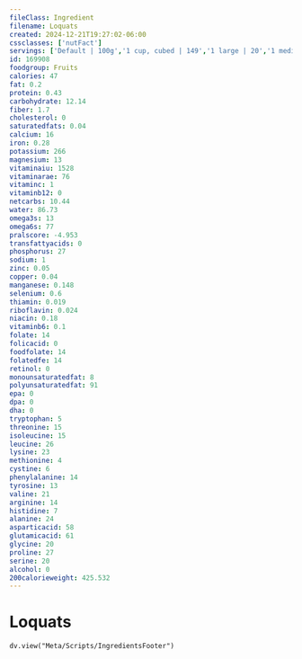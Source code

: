 ```yaml
---
fileClass: Ingredient
filename: Loquats
created: 2024-12-21T19:27:02-06:00
cssclasses: ['nutFact']
servings: ['Default | 100g','1 cup, cubed | 149','1 large | 20','1 medium | 16','1 small | 13.6']
id: 169908
foodgroup: Fruits
calories: 47
fat: 0.2
protein: 0.43
carbohydrate: 12.14
fiber: 1.7
cholesterol: 0
saturatedfats: 0.04
calcium: 16
iron: 0.28
potassium: 266
magnesium: 13
vitaminaiu: 1528
vitaminarae: 76
vitaminc: 1
vitaminb12: 0
netcarbs: 10.44
water: 86.73
omega3s: 13
omega6s: 77
pralscore: -4.953
transfattyacids: 0
phosphorus: 27
sodium: 1
zinc: 0.05
copper: 0.04
manganese: 0.148
selenium: 0.6
thiamin: 0.019
riboflavin: 0.024
niacin: 0.18
vitaminb6: 0.1
folate: 14
folicacid: 0
foodfolate: 14
folatedfe: 14
retinol: 0
monounsaturatedfat: 8
polyunsaturatedfat: 91
epa: 0
dpa: 0
dha: 0
tryptophan: 5
threonine: 15
isoleucine: 15
leucine: 26
lysine: 23
methionine: 4
cystine: 6
phenylalanine: 14
tyrosine: 13
valine: 21
arginine: 14
histidine: 7
alanine: 24
asparticacid: 58
glutamicacid: 61
glycine: 20
proline: 27
serine: 20
alcohol: 0
200calorieweight: 425.532
---
```


# Loquats

```dataviewjs
dv.view("Meta/Scripts/IngredientsFooter")
```